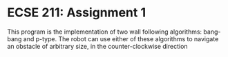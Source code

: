 # ECSE 211: Assignment 1

This program is the implementation of two wall following algorithms: bang-bang and p-type. The robot can use
either of these algorithms to navigate an obstacle of arbitrary size, in the counter-clockwise direction
